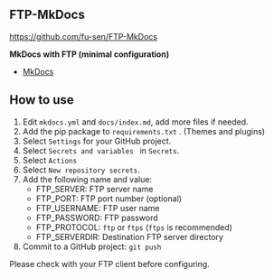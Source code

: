 ## FTP-MkDocs

<https://github.com/fu-sen/FTP-MkDocs>

**MkDocs with FTP (minimal configuration)**

- [MkDocs](https://www.mkdocs.org/)

## How to use

1. Edit `mkdocs.yml` and `docs/index.md`, add more files if needed.
2. Add the pip package to `requirements.txt` . (Themes and plugins)
3. Select `Settings` for your GitHub project.
4. Select `Secrets and variables ` in `Secrets`.
5. Select `Actions`
6. Select `New repository secrets`.
7. Add the following name and value:
    - FTP_SERVER: FTP server name
    - FTP_PORT: FTP port number (optional)
    - FTP_USERNAME: FTP user name
    - FTP_PASSWORD: FTP password
    - FTP_PROTOCOL: `ftp` or `ftps` (`ftps` is recommended)
    - FTP_SERVERDIR: Destination FTP server directory
8. Commit to a GitHub project: `git push`

Please check with your FTP client before configuring.  
